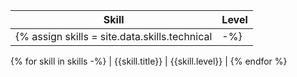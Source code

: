 | Skill | Level |
| ---- | ---- |
{% assign skills = site.data.skills.technical | -%}
{% for skill in skills -%}
| {{skill.title}} | {{skill.level}} |
{% endfor %}
